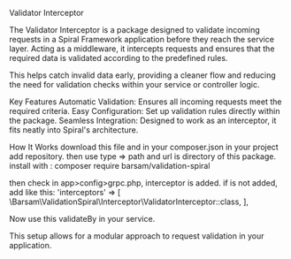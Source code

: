 Validator Interceptor

The Validator Interceptor is a package designed to validate incoming requests in a Spiral Framework application before they reach the service layer. Acting as a middleware, it intercepts requests and ensures 
that the required data is validated according to the predefined rules. 

This helps catch invalid data early, providing a cleaner flow and reducing the need for validation checks within your service or controller logic.

Key Features
Automatic Validation: Ensures all incoming requests meet the required criteria.
Easy Configuration: Set up validation rules directly within the package.
Seamless Integration: Designed to work as an interceptor, it fits neatly into Spiral's architecture.

How It Works
download this file and in your composer.json in your project add repository. then use type => path and url is directory of this package.
install with : composer require barsam/validation-spiral

then check in app>config>grpc.php, interceptor is added. if is not added, add like this:
'interceptors' => [
        \Barsam\ValidationSpiral\Interceptor\ValidatorInterceptor::class,
    ],

Now use this validateBy in your service.

This setup allows for a modular approach to request validation in your application.
